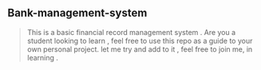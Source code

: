 ## Bank-management-system 

> This is a basic financial record management system .
> Are you a student looking to learn , feel free to use this repo as a guide to your own personal project.
> let me try and add to it , feel free to join me, in learning .

